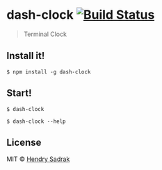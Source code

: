 # dash-clock [![Build Status](https://travis-ci.org/hendrysadrak/dash-clock.svg?branch=master)](https://travis-ci.org/hendrysadrak/dash-clock)

> Terminal Clock





## Install it!

```
$ npm install -g dash-clock
```


## Start!

```
$ dash-clock
```
```
$ dash-clock --help
```


## License

MIT © [Hendry Sadrak](https://hendrysadrak.com)
